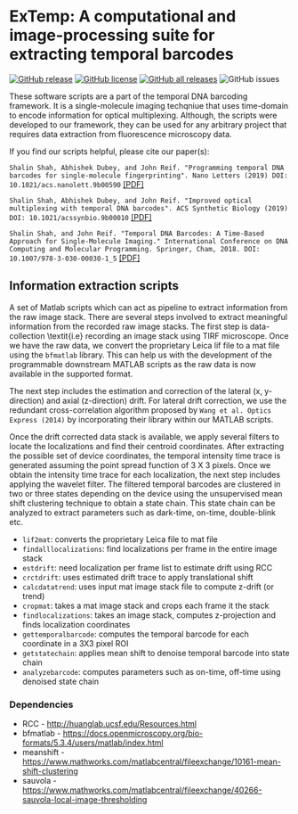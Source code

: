 # ExTemp: A computational and image-processing suite for extracting temporal barcodes

[![GitHub release](https://img.shields.io/github/release/ailiop/idvf.svg)](https://github.com/shalinshah1993/temporalDNAbarcodes/releases/)
[![GitHub license](https://img.shields.io/github/license/shalinshah1993/temporalDNAbarcodes.svg)](https://github.com/ailiop/temporalDNAbarcodes/blob/master/LICENSE)
[![GitHub all releases](https://img.shields.io/github/downloads/shalinshah1993/temporalDNAbarcodes/total.svg)](https://github.com/shalinshah1993/temporalDNAbarcodes/releases/)
![GitHub issues](https://img.shields.io/github/issues/shalinshah1993/temporalDNAbarcodes)

These software scripts are a part of the temporal DNA barcoding framework. It is a single-molecule imaging techqniue that uses time-domain to encode information for optical multiplexing. Although, the scripts were developed to our framework, they can be used for any arbitrary project that requires data extraction from fluorescence microscopy data.

If you find our scripts helpful, please cite our paper(s):

`Shalin Shah, Abhishek Dubey, and John Reif. "Programming temporal DNA barcodes for single-molecule fingerprinting". Nano Letters (2019) DOI: 10.1021/acs.nanolett.9b00590` [[PDF]](https://pubs.acs.org/doi/10.1021/acs.nanolett.9b00590)

`Shalin Shah, Abhishek Dubey, and John Reif. "Improved optical multiplexing with temporal DNA barcodes". ACS Synthetic Biology (2019) DOI: 10.1021/acssynbio.9b00010` [[PDF]](https://pubs.acs.org/doi/10.1021/acssynbio.9b00010)

`Shalin Shah, and John Reif. "Temporal DNA Barcodes: A Time-Based Approach for Single-Molecule Imaging." International Conference on DNA Computing and Molecular Programming. Springer, Cham, 2018. DOI: 10.1007/978-3-030-00030-1_5` [[PDF]](https://link.springer.com/content/pdf/10.1007%2F978-3-030-00030-1_5.pdf)

## Information extraction scripts

A set of Matlab scripts which can act as pipeline to extract information from the raw image stack. There are several steps involved to extract meaningful information from the recorded raw image stacks. The first step is data-collection \textit{i.e} recording an image stack using TIRF microscope. Once we have the raw data, we convert the proprietary Leica lif file to a mat file using the `bfmatlab` library. This can help us with the development of the programmable downstream MATLAB scripts as the raw data is now available in the supported format. 

The next step includes the estimation and correction of the lateral (x, y-direction) and axial (z-direction) drift. For lateral drift correction, we use the redundant cross-correlation algorithm proposed by `Wang et al. Optics Express (2014)` by incorporating their library within our MATLAB scripts.

Once the drift corrected data stack is available, we apply several filters to locate the localizations and find their centroid coordinates. After extracting the possible set of device coordinates, the temporal intensity time trace is generated assuming the point spread function of 3 X 3 pixels. Once we obtain the intensity time trace for each localization, the next step includes applying the wavelet filter. The filtered temporal barcodes are clustered in two or three states depending on the device using the unsupervised mean shift clustering technique to obtain a state chain. This state chain can be analyzed to extract parameters such as dark-time, on-time, double-blink etc.

- `lif2mat`: converts the proprietary Leica file to mat file 
- `findalllocalizations`: find localizations per frame in the entire image stack
- `estdrift`: need localization per frame list to estimate drift using RCC
- `crctdrift`: uses estimated drift trace to apply translational shift
- `calcdatatrend`: uses input mat image stack file to compute z-drift (or trend)
- `cropmat`: takes a mat image stack and crops each frame it the stack
- `findlocalizations`: takes an image stack, computes z-projection and finds localization coordinates
- `gettemporalbarcode`: computes the temporal barcode for each coordinate in a 3X3 pixel ROI
- `getstatechain`: applies mean shift to denoise temporal barcode into state chain
- `analyzebarcode`: computes parameters such as on-time, off-time using denoised state chain

### Dependencies
- RCC - http://huanglab.ucsf.edu/Resources.html
- bfmatlab - https://docs.openmicroscopy.org/bio-formats/5.3.4/users/matlab/index.html
- meanshift - https://www.mathworks.com/matlabcentral/fileexchange/10161-mean-shift-clustering
- sauvola - https://www.mathworks.com/matlabcentral/fileexchange/40266-sauvola-local-image-thresholding
